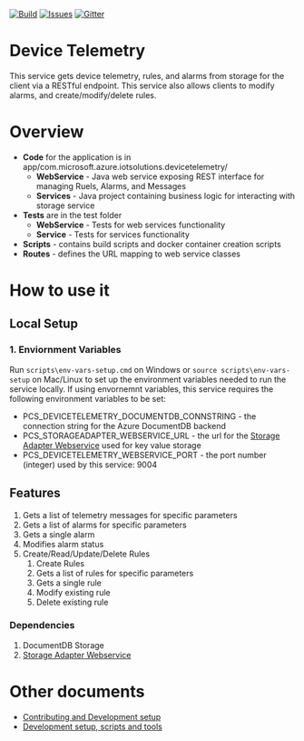 [![Build][build-badge]][build-url]
[![Issues][issues-badge]][issues-url]
[![Gitter][gitter-badge]][gitter-url]

Device Telemetry
=================

This service gets device telemetry, rules, and alarms from storage for the client
via a RESTful endpoint. This service also allows clients to modify alarms, and
create/modify/delete rules.

Overview
========

* **Code** for the application is in app/com.microsoft.azure.iotsolutions.devicetelemetry/
    * **WebService** - Java web service exposing REST interface for managing Ruels,
    Alarms, and Messages
    * **Services** - Java project containing business logic for interacting with
    storage service
* **Tests** are in the test folder
    * **WebService** - Tests for web services functionality
    * **Service** - Tests for services functionality
* **Scripts** - contains build scripts and docker container creation scripts
* **Routes** - defines the URL mapping to web service classes

How to use it
=============
## Local Setup
### 1. Enviornment Variables
Run `scripts\env-vars-setup.cmd` on Windows or `source scripts\env-vars-setup`
on Mac/Linux to set up the environment variables needed to run the service locally.
If using envornemnt variables, this service requires the following environment
variables to be set:
- PCS_DEVICETELEMETRY_DOCUMENTDB_CONNSTRING - the connection string for the Azure DocumentDB backend
- PCS_STORAGEADAPTER_WEBSERVICE_URL - the url for
  the [Storage Adapter Webservice](https://github.com/Azure/pcs-storage-adapter-dotnet)
  used for key value storage
- PCS_DEVICETELEMETRY_WEBSERVICE_PORT - the port number (integer) used by this
  service: 9004

## Features
1. Gets a list of telemetry messages for specific parameters
1. Gets a list of alarms for specific parameters
1. Gets a single alarm
1. Modifies alarm status
1. Create/Read/Update/Delete Rules
    1. Create Rules
    1. Gets a list of rules for specific parameters
    1. Gets a single rule
    1. Modify existing rule
    1. Delete existing rule

### Dependencies
1. DocumentDB Storage
1. [Storage Adapter Webservice](https://github.com/Azure/pcs-storage-adapter-dotnet)

Other documents
===============

* [Contributing and Development setup](CONTRIBUTING.md)
* [Development setup, scripts and tools](DEVELOPMENT.md)

[build-badge]: https://img.shields.io/travis/Azure/device-telemetry-java.svg
[build-url]: https://travis-ci.org/Azure/device-telemetry-java
[issues-badge]: https://img.shields.io/github/issues/azure/device-telemetry-java.svg
[issues-url]: https://github.com/azure/device-telemetry-java/issues
[gitter-badge]: https://img.shields.io/gitter/room/azure/iot-pcs.js.svg
[gitter-url]: https://gitter.im/azure/iot-pcs
